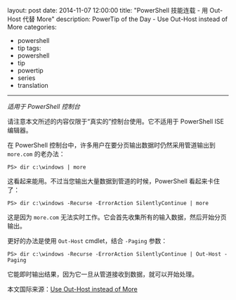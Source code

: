 ﻿layout: post
date: 2014-11-07 12:00:00
title: "PowerShell 技能连载 - 用 Out-Host 代替 More"
description: PowerTip of the Day - Use Out-Host instead of More
categories:
- powershell
- tip
tags:
- powershell
- tip
- powertip
- series
- translation
---
_适用于 PowerShell 控制台_

请注意本文所述的内容仅限于“真实的”控制台使用。它不适用于 PowerShell ISE 编辑器。

在 PowerShell 控制台中，许多用户在要分页输出数据时仍然采用管道输出到 `more.com` 的老办法：

    PS> dir c:\windows | more 

这看起来能用。不过当您输出大量数据到管道的时候，PowerShell 看起来卡住了：

    PS> dir c:\windows -Recurse -ErrorAction SilentlyContinue | more 

这是因为 `more.com` 无法实时工作。它会首先收集所有的输入数据，然后开始分页输出。

更好的办法是使用 `Out-Host` cmdlet，结合 `-Paging` 参数：

    PS> dir c:\windows -Recurse -ErrorAction SilentlyContinue | Out-Host -Paging 

它能即时输出结果，因为它一旦从管道接收到数据，就可以开始处理。

<!--more-->
本文国际来源：[Use Out-Host instead of More](http://powershell.com/cs/blogs/tips/archive/2014/11/07/use-out-host-instead-of-more.aspx)
